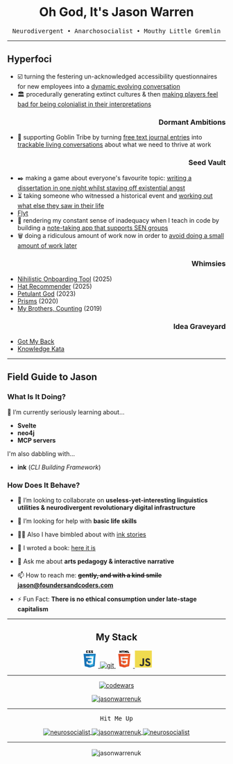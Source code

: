 <h1 align="center">Oh God, It's Jason Warren</h1>

<pre align="center">Neurodivergent • Anarchosocialist • Mouthy Little Gremlin</pre>

<hr />

<h2 align="left">Hyperfoci</h2>

- ☑️ turning the festering un-acknowledged accessibility questionnaires for new employees into a [dynamic evolving conversation](https://github.com/foundersandcoders/Lift02)
- 🏛 procedurally generating extinct cultures & then [making players feel bad for being colonialist in their interpretations](https://github.com/JasonWarrenUK/those-who-came-before)

<h3 align="right">Dormant Ambitions</h3>

- 🧵 supporting Goblin Tribe by turning [free text journal entries](https://github.com/foundersandcoders/lift-frontend) into [trackable living conversations](https://github.com/foundersandcoders/lift-backend) about what we need to thrive at work

<h3 align="right">Seed Vault</h3>

- ✒️ making a game about everyone's favourite topic: [writing a dissertation in one night whilst staving off existential angst](https://github.com/JasonWarrenUK/the-work)
- ⏳ taking someone who witnessed a historical event and [working out what else they saw in their life](https://github.com/JasonWarrenUK/grand-chronicle)
- [Flyt](https://github.com/JasonWarrenUK/flyt)
- 🔮 rendering my constant sense of inadequacy when I teach in code by building a [note-taking app that supports SEN groups](https://github.com/JasonWarrenUK/sparker)
- 🗑 doing a ridiculous amount of work now in order to [avoid doing a small amount of work later](https://github.com/JasonWarrenUK/pretty-vacancies)

<h3 align="right">Whimsies</h3>

- [Nihilistic Onboarding Tool](https://github.com/JasonWarrenUK/nihilistic-onboarder) (2025)
- [Hat Recommender](https://github.com/JasonWarrenUK/telebrain) (2025)
- [Petulant God](https://github.com/JasonWarrenUK/petulant-god) (2023)
- [Prisms](https://github.com/JasonWarrenUK/prisms) (2020)
- [My Brothers, Counting](https://github.com/JasonWarrenUK/my-brothers-counting) (2019)

<h3 align="right">Idea Graveyard</h3>

- [Got My Back](https://github.com/JasonWarrenUK/got-my-back)
- [Knowledge Kata](https://github.com/JasonWarrenUK/knowledge-kata)

<hr />

<h2 align="left">Field Guide to Jason</h2>

<h3 align="left">What Is It Doing?</h3>

🌱 I’m currently seriously learning about...

- **Svelte**
- **neo4j**
- **MCP servers**

I'm also dabbling with...

- **ink** (*CLI Building Framework*)

<h3 align="left">How Does It Behave?</h3>

- 👯 I’m looking to collaborate on **useless-yet-interesting linguistics utilities & neurodivergent revolutionary digital infrastructure**

- 🤝 I’m looking for help with **basic life skills**

- 👨‍💻 Also I have bimbled about with [ink stories](https://neurosocialist.itch.io/)

- 📝 I wroted a book: [here it is](https://www.amazon.co.uk/Creating-Worlds-Immersive-Theatre-Making/dp/1848424450)

- 💬 Ask me about **arts pedagogy & interactive narrative**

- 📫 How to reach me: **~~gently, and with a kind smile~~ jason@foundersandcoders.com**

- ⚡ Fun Fact: **There is no ethical consumption under late-stage capitalism**

<hr />

<h2 align="center">My Stack</h2>

<p align="center">
  <a href="https://www.w3schools.com/css/" target="_blank" rel="noreferrer">
    <img src="https://raw.githubusercontent.com/devicons/devicon/master/icons/css3/css3-original-wordmark.svg" alt="css3" width="40" height="40"/>
  </a>
  
  <a href="https://git-scm.com/" target="_blank" rel="noreferrer">
    <img src="https://www.vectorlogo.zone/logos/git-scm/git-scm-icon.svg" alt="git" width="40" height="40"/>
  </a>
  
  <a href="https://www.w3.org/html/" target="_blank" rel="noreferrer">
    <img src="https://raw.githubusercontent.com/devicons/devicon/master/icons/html5/html5-original-wordmark.svg" alt="html5" width="40" height="40"/>
  </a>
  
  <a href="https://developer.mozilla.org/en-US/docs/Web/JavaScript" target="_blank" rel="noreferrer">
    <img src="https://raw.githubusercontent.com/devicons/devicon/master/icons/javascript/javascript-original.svg" alt="javascript" width="40" height="40"/>
  </a>
</p>

<hr/>

<p align="center">
  <a href="https://www.codewars.com/users/JasonWarrenUK" target="blank"><img src="https://www.codewars.com/users/JasonWarrenUK/badges/large?theme=light" alt="codewars" /></a>
</p>

<p align="center"> <a href="https://github.com/ryo-ma/github-profile-trophy"><img src="https://github-profile-trophy.vercel.app/?username=jasonwarrenuk&theme=gruvbox" alt="jasonwarrenuk" /></a></p>

<hr/>

<pre align="center">Hit Me Up</pre>

<p align="center">
  <a href="https://twitter.com/neurosocialist" target="blank">
    <img align="center" src="https://raw.githubusercontent.com/rahuldkjain/github-profile-readme-generator/master/src/images/icons/Social/twitter.svg" alt="neurosocialist" height="30" width="40" />
  </a>
  
  <a href="https://linkedin.com/in/jasonwarrenuk" target="blank">
    <img align="center" src="https://raw.githubusercontent.com/rahuldkjain/github-profile-readme-generator/master/src/images/icons/Social/linked-in-alt.svg" alt="jasonwarrenuk" height="30" width="40" />
  </a>
  
  <a href="https://instagram.com/neurosocialist" target="blank">
    <img align="center" src="https://raw.githubusercontent.com/rahuldkjain/github-profile-readme-generator/master/src/images/icons/Social/instagram.svg" alt="neurosocialist" height="30" width="40" />
  </a>
</p>

<hr />

<p align="center">
  <img align="center" src="https://github-readme-stats.vercel.app/api/top-langs?username=jasonwarrenuk&show_icons=true&locale=en&layout=compact" alt="jasonwarrenuk" />
</p>

